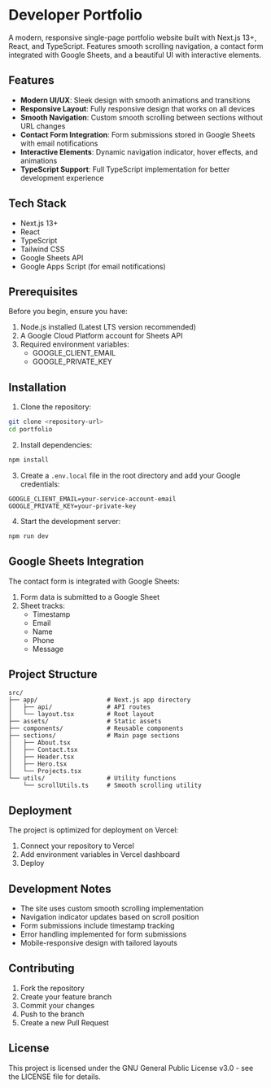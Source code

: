 # Developer Portfolio

A modern, responsive single-page portfolio website built with Next.js 13+, React, and TypeScript. Features smooth scrolling navigation, a contact form integrated with Google Sheets, and a beautiful UI with interactive elements.

## Features

- **Modern UI/UX**: Sleek design with smooth animations and transitions
- **Responsive Layout**: Fully responsive design that works on all devices
- **Smooth Navigation**: Custom smooth scrolling between sections without URL changes
- **Contact Form Integration**: Form submissions stored in Google Sheets with email notifications
- **Interactive Elements**: Dynamic navigation indicator, hover effects, and animations
- **TypeScript Support**: Full TypeScript implementation for better development experience

## Tech Stack

- Next.js 13+
- React
- TypeScript
- Tailwind CSS
- Google Sheets API
- Google Apps Script (for email notifications)

## Prerequisites

Before you begin, ensure you have:

1. Node.js installed (Latest LTS version recommended)
2. A Google Cloud Platform account for Sheets API
3. Required environment variables:
   - GOOGLE_CLIENT_EMAIL
   - GOOGLE_PRIVATE_KEY

## Installation

1. Clone the repository:
```bash
git clone <repository-url>
cd portfolio
```

2. Install dependencies:
```bash
npm install
```

3. Create a `.env.local` file in the root directory and add your Google credentials:
```env
GOOGLE_CLIENT_EMAIL=your-service-account-email
GOOGLE_PRIVATE_KEY=your-private-key
```

4. Start the development server:
```bash
npm run dev
```

## Google Sheets Integration

The contact form is integrated with Google Sheets:

1. Form data is submitted to a Google Sheet
2. Sheet tracks:
   - Timestamp
   - Email
   - Name
   - Phone
   - Message

## Project Structure

```
src/
├── app/                   # Next.js app directory
│   ├── api/               # API routes
│   └── layout.tsx         # Root layout
├── assets/                # Static assets
├── components/            # Reusable components
├── sections/              # Main page sections
│   ├── About.tsx
│   ├── Contact.tsx
│   ├── Header.tsx
│   ├── Hero.tsx
│   └── Projects.tsx
└── utils/                 # Utility functions
    └── scrollUtils.ts     # Smooth scrolling utility
```

## Deployment

The project is optimized for deployment on Vercel:

1. Connect your repository to Vercel
2. Add environment variables in Vercel dashboard
3. Deploy

## Development Notes

- The site uses custom smooth scrolling implementation
- Navigation indicator updates based on scroll position
- Form submissions include timestamp tracking
- Error handling implemented for form submissions
- Mobile-responsive design with tailored layouts

## Contributing

1. Fork the repository
2. Create your feature branch
3. Commit your changes
4. Push to the branch
5. Create a new Pull Request

## License

This project is licensed under the GNU General Public License v3.0 - see the LICENSE file for details.
